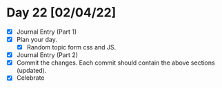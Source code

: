 # Day 22 [02/04/22]

- [x] Journal Entry (Part 1)
- [x] Plan your day.
  - [x] Random topic form css and JS.
- [x] Journal Entry (Part 2)
- [x] Commit the changes. Each commit should contain the above sections (updated).
- [x] Celebrate
<!-- [x] to tick -->
